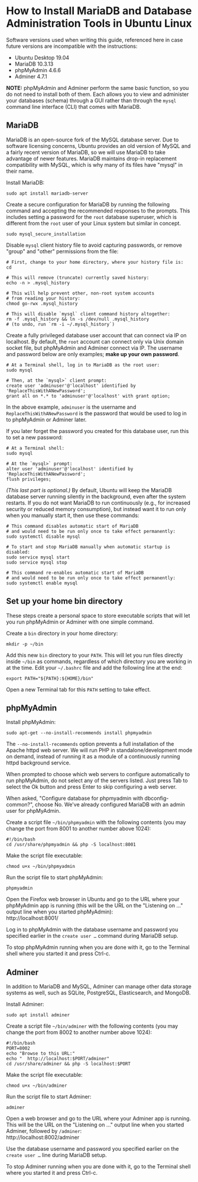 # How to Install MariaDB and Database Administration Tools in Ubuntu Linux

Software versions used when writing this guide,
referenced here in case future versions are incompatible with the instructions:
- Ubuntu Desktop 19.04
- MariaDB 10.3.13
- phpMyAdmin 4.6.6
- Adminer 4.7.1

**NOTE:** phpMyAdmin and Adminer perform the same basic function,
so you do not need to install both of them.
Each allows you to view and administer your databases (schema)
through a GUI rather than through the `mysql` command line interface (CLI)
that comes with MariaDB.


## MariaDB

MariaDB is an open-source fork of the MySQL database server.
Due to software licensing concerns, Ubuntu provides an old version
of MySQL and a fairly recent version of MariaDB,
so we will use MariaDB to take advantage of newer features.
MariaDB maintains drop-in replacement compatibility with MySQL,
which is why many of its files have "mysql" in their name.

Install MariaDB:
```
sudo apt install mariadb-server
```

Create a secure configuration for MariaDB by running the following
command and accepting the recommended responses to the prompts.
This includes setting a password for the `root` database superuser,
which is different from the `root` user of your Linux system
but similar in concept.  
```
sudo mysql_secure_installation
```

Disable `mysql` client history file to avoid capturing passwords,
or remove "group" and "other" permissions from the file:  
```
# First, change to your home directory, where your history file is:
cd

# This will remove (truncate) currently saved history:
echo -n > .mysql_history

# This will help prevent other, non-root system accounts
# from reading your history:
chmod go-rwx .mysql_history

# This will disable `mysql` client command history altogether:
rm -f .mysql_history && ln -s /dev/null .mysql_history
# (to undo, run `rm -i ~/.mysql_history`)
```

Create a fully privileged database user account that can connect
via IP on localhost. By default, the `root` account can connect
only via Unix domain socket file, but phpMyAdmin and Adminer connect
via IP. The username and password below are only examples;
**make up your own password**.  
```
# At a Terminal shell, log in to MariaDB as the root user:
sudo mysql

# Then, at the `mysql>` client prompt:
create user 'adminuser'@'localhost' identified by 'ReplaceThisWithANewPassword';
grant all on *.* to 'adminuser'@'localhost' with grant option;
```

In the above example, `adminuser` is the username and
`ReplaceThisWithANewPassword` is the password that would be used
to log in to phpMyAdmin or Adminer later.

If you later forget the password you created for this database user,
run this to set a new password:  
```
# At a Terminal shell:
sudo mysql

# At the `mysql>` prompt:
alter user 'adminuser'@'localhost' identified by 'ReplaceThisWithANewPassword';
flush privileges;
```

_(This last part is optional.)_ By default, Ubuntu will keep
the MariaDB database server running silently in the background,
even after the system restarts. If you do not want MariaDB to run continuously
(e.g., for increased security or reduced memory consumption),
but instead want it to run only when you manually start it,
then use these commands:  
```
# This command disables automatic start of MariaDB
# and would need to be run only once to take effect permanently:
sudo systemctl disable mysql

# To start and stop MariaDB manually when automatic startup is disabled:
sudo service mysql start
sudo service mysql stop

# This command re-enables automatic start of MariaDB
# and would need to be run only once to take effect permanently:
sudo systemctl enable mysql
```


## Set up your home bin directory

These steps create a personal space to store executable scripts
that will let you run phpMyAdmin or Adminer with one simple command.

Create a `bin` directory in your home directory:  
```
mkdir -p ~/bin
```

Add this new `bin` directory to your `PATH`.
This will let you run files directly inside `~/bin` as commands,
regardless of which directory you are working in at the time.
Edit your `~/.bashrc` file and add the following line at the end:  
```
export PATH="${PATH}:${HOME}/bin"
```

Open a new Terminal tab for this `PATH` setting to take effect.


## phpMyAdmin

Install phpMyAdmin:  
```
sudo apt-get --no-install-recommends install phpmyadmin
```

The `--no-install-recommends` option prevents a full installation of
the Apache httpd web server. We will run PHP in standalone/development mode
on demand, instead of running it as a module of a continuously running
httpd background service.

When prompted to choose which web servers to configure automatically
to run phpMyAdmin, do not select any of the servers listed. Just press Tab
to select the Ok button and press Enter to skip configuring a web server.

When asked, "Configure database for phpmyadmin with dbconfig-common?",
choose No. We've already configured MariaDB with an admin user for phpMyAdmin.

Create a script file `~/bin/phpmyadmin` with the following contents
(you may change the port from 8001 to another number above 1024):  
```
#!/bin/bash
cd /usr/share/phpmyadmin && php -S localhost:8001
```

Make the script file executable:  
```
chmod u+x ~/bin/phpmyadmin
```

Run the script file to start phpMyAdmin:  
```
phpmyadmin
```

Open the Firefox web browser in Ubuntu and go to the URL where
your phpMyAdmin app is running (this will be the URL on the "Listening on …"
output line when you started phpMyAdmin):  
http://localhost:8001/

Log in to phpMyAdmin with the database username and password
you specified earlier in the `create user …` command during MariaDB setup.

To stop phpMyAdmin running when you are done with it,
go to the Terminal shell where you started it and press Ctrl-c.


## Adminer

In addition to MariaDB and MySQL, Adminer can manage other data storage systems
as well, such as SQLite, PostgreSQL, Elasticsearch, and MongoDB.

Install Adminer:  
```
sudo apt install adminer
```

Create a script file `~/bin/adminer` with the following contents
(you may change the port from 8002 to another number above 1024):  
```
#!/bin/bash
PORT=8002
echo "Browse to this URL:"
echo "  http://localhost:$PORT/adminer"
cd /usr/share/adminer && php -S localhost:$PORT
```

Make the script file executable:  
```
chmod u+x ~/bin/adminer
```

Run the script file to start Adminer:  
```
adminer
```

Open a web browser and go to the URL where your Adminer app is running.
This will be the URL on the "Listening on …" output line when you
started Adminer, followed by `/adminer`:  
http://localhost:8002/adminer

Use the database username and password you specified earlier on the
`create user …` line during MariaDB setup.

To stop Adminer running when you are done with it,
go to the Terminal shell where you started it and press Ctrl-c.
